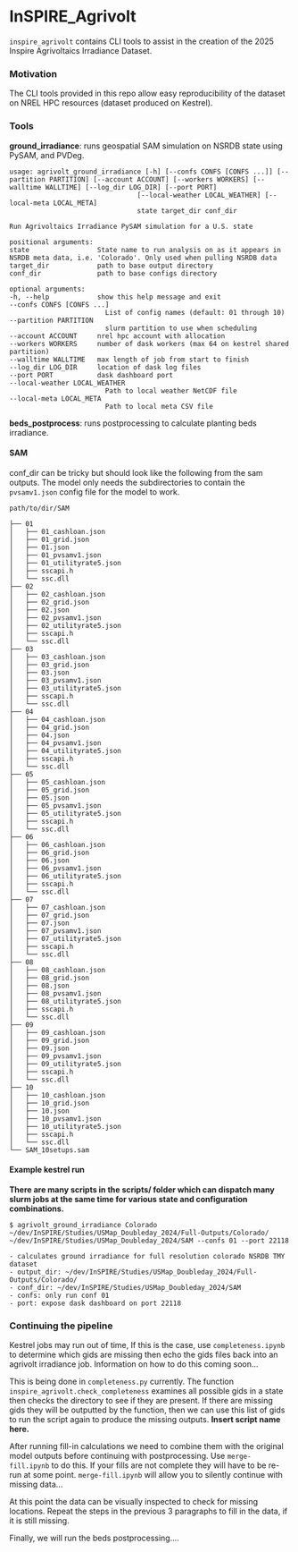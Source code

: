 # InSPIRE_Agrivolt

``inspire_agrivolt`` contains CLI tools to assist in the creation of the 2025 Inspire Agrivoltaics Irradiance Dataset.


### Motivation

The CLI tools provided in this repo allow easy reproducibility of the dataset on NREL HPC resources (dataset produced on Kestrel).

### Tools


**ground_irradiance**: runs geospatial SAM simulation on NSRDB state using PySAM, and PVDeg.

    usage: agrivolt_ground_irradiance [-h] [--confs CONFS [CONFS ...]] [--partition PARTITION] [--account ACCOUNT] [--workers WORKERS] [--walltime WALLTIME] [--log_dir LOG_DIR] [--port PORT]
                                    [--local-weather LOCAL_WEATHER] [--local-meta LOCAL_META]
                                    state target_dir conf_dir

    Run Agrivoltaics Irradiance PySAM simulation for a U.S. state

    positional arguments:
    state                 State name to run analysis on as it appears in NSRDB meta data, i.e. 'Colorado'. Only used when pulling NSRDB data
    target_dir            path to base output directory
    conf_dir              path to base configs directory

    optional arguments:
    -h, --help            show this help message and exit
    --confs CONFS [CONFS ...]
                            List of config names (default: 01 through 10)
    --partition PARTITION
                            slurm partition to use when scheduling
    --account ACCOUNT     nrel hpc account with allocation
    --workers WORKERS     number of dask workers (max 64 on kestrel shared partition)
    --walltime WALLTIME   max length of job from start to finish
    --log_dir LOG_DIR     location of dask log files
    --port PORT           dask dashboard port
    --local-weather LOCAL_WEATHER
                            Path to local weather NetCDF file
    --local-meta LOCAL_META
                            Path to local meta CSV file

**beds_postprocess**: runs postprocessing to calculate planting beds irradiance.

#### SAM

conf_dir can be tricky but should look like the following from the sam outputs. The model only needs the subdirectories to contain the ``pvsamv1.json`` config file for the model to work.

    path/to/dir/SAM

    ├── 01
    │   ├── 01_cashloan.json
    │   ├── 01_grid.json
    │   ├── 01.json
    │   ├── 01_pvsamv1.json
    │   ├── 01_utilityrate5.json
    │   ├── sscapi.h
    │   └── ssc.dll
    ├── 02
    │   ├── 02_cashloan.json
    │   ├── 02_grid.json
    │   ├── 02.json
    │   ├── 02_pvsamv1.json
    │   ├── 02_utilityrate5.json
    │   ├── sscapi.h
    │   └── ssc.dll
    ├── 03
    │   ├── 03_cashloan.json
    │   ├── 03_grid.json
    │   ├── 03.json
    │   ├── 03_pvsamv1.json
    │   ├── 03_utilityrate5.json
    │   ├── sscapi.h
    │   └── ssc.dll
    ├── 04
    │   ├── 04_cashloan.json
    │   ├── 04_grid.json
    │   ├── 04.json
    │   ├── 04_pvsamv1.json
    │   ├── 04_utilityrate5.json
    │   ├── sscapi.h
    │   └── ssc.dll
    ├── 05
    │   ├── 05_cashloan.json
    │   ├── 05_grid.json
    │   ├── 05.json
    │   ├── 05_pvsamv1.json
    │   ├── 05_utilityrate5.json
    │   ├── sscapi.h
    │   └── ssc.dll
    ├── 06
    │   ├── 06_cashloan.json
    │   ├── 06_grid.json
    │   ├── 06.json
    │   ├── 06_pvsamv1.json
    │   ├── 06_utilityrate5.json
    │   ├── sscapi.h
    │   └── ssc.dll
    ├── 07
    │   ├── 07_cashloan.json
    │   ├── 07_grid.json
    │   ├── 07.json
    │   ├── 07_pvsamv1.json
    │   ├── 07_utilityrate5.json
    │   ├── sscapi.h
    │   └── ssc.dll
    ├── 08
    │   ├── 08_cashloan.json
    │   ├── 08_grid.json
    │   ├── 08.json
    │   ├── 08_pvsamv1.json
    │   ├── 08_utilityrate5.json
    │   ├── sscapi.h
    │   └── ssc.dll
    ├── 09
    │   ├── 09_cashloan.json
    │   ├── 09_grid.json
    │   ├── 09.json
    │   ├── 09_pvsamv1.json
    │   ├── 09_utilityrate5.json
    │   ├── sscapi.h
    │   └── ssc.dll
    ├── 10
    │   ├── 10_cashloan.json
    │   ├── 10_grid.json
    │   ├── 10.json
    │   ├── 10_pvsamv1.json
    │   ├── 10_utilityrate5.json
    │   ├── sscapi.h
    │   └── ssc.dll
    └── SAM_10setups.sam


#### Example kestrel run

**There are many scripts in the scripts/ folder which can dispatch many slurm jobs at the same time for various state and configuration combinations.**

``$ agrivolt_ground_irradiance Colorado ~/dev/InSPIRE/Studies/USMap_Doubleday_2024/Full-Outputs/Colorado/ ~/dev/InSPIRE/Studies/USMap_Doubleday_2024/SAM --confs 01 --port 22118``

    - calculates ground irradiance for full resolution colorado NSRDB TMY dataset
    - output_dir: ~/dev/InSPIRE/Studies/USMap_Doubleday_2024/Full-Outputs/Colorado/
    - conf_dir: ~/dev/InSPIRE/Studies/USMap_Doubleday_2024/SAM 
    - confs: only run conf 01
    - port: expose dask dashboard on port 22118

### Continuing the pipeline

Kestrel jobs may run out of time, If this is the case, use ``completeness.ipynb`` to determine which gids are missing then echo the gids files back into an agrivolt irradiance job. Information on how to do this coming soon...  

This is being done in `completeness.py` currently. The function `inspire_agrivolt.check_completeness` examines all possible gids in a state then checks the directory to see if they are present. If there are missing gids they will be outputted by the function, then we can use this list of gids to run the script again to produce the missing outputs. **Insert script name here.**

After running fill-in calculations we need to combine them with the original model outputs before continuing with postprocessing. Use ``merge-fill.ipynb`` to do this. If your fills are not complete they will have to be re-run at some point. ``merge-fill.ipynb`` will allow you to silently continue with missing data...

At this point the data can be visually inspected to check for missing locations. Repeat the steps in the previous 3 paragraphs to fill in the data, if it is still missing.

Finally, we will run the beds postprocessing....
